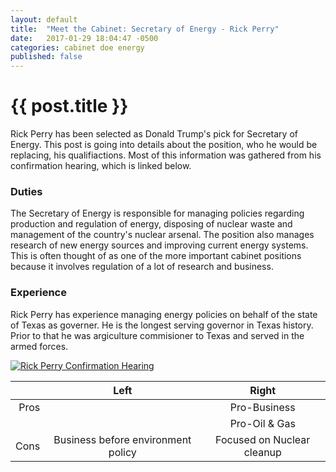 ```yaml
---
layout: default
title:  "Meet the Cabinet: Secretary of Energy - Rick Perry"
date:   2017-01-29 18:04:47 -0500
categories: cabinet doe energy
published: false
---
```


# {{ post.title }}

Rick Perry has been selected as Donald Trump's pick for Secretary of Energy. This post is going into details about the position, who he would be replacing, his qualifiactions. Most of this information was gathered from his confirmation hearing, which is linked below.

### Duties

The Secretary of Energy is responsible for managing policies regarding production and regulation of energy, disposing of nuclear waste and management of the country's nuclear arsenal. The position also manages research of new energy sources and improving current energy systems. This is often thought of as one of the more important cabinet positions because it involves regulation of a lot of research and business.

### Experience

Rick Perry has experience managing energy policies on behalf of the state of Texas as governer. He is the longest serving governor in Texas history. Prior to that he was argiculture commisioner to Texas and served in the armed forces.

[![Rick Perry Confirmation Hearing](http://img.youtube.com/vi/uHqYc8Zzm0w/0.jpg)](http://www.youtube.com/watch?v=uHqYc8Zzm0w)


|          |   Left   |   Right   |
|---------:|:--------:|:---------:|
|   Pros   |  | Pro-Business |
| | | Pro-Oil & Gas |
|   Cons   | Business before environment policy  |  Focused on Nuclear cleanup |
